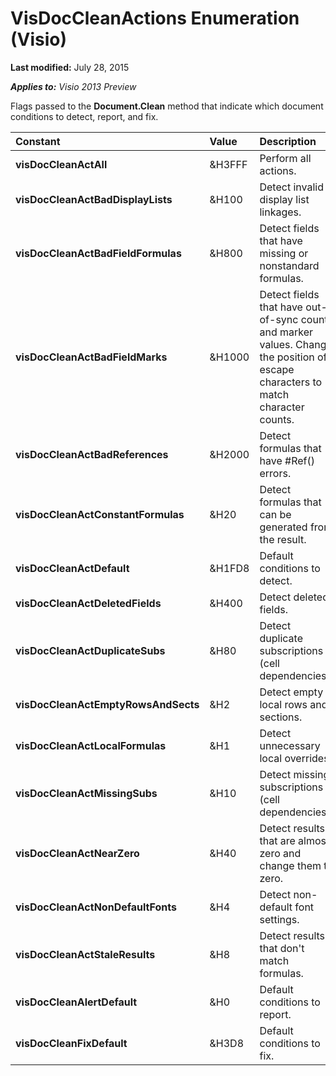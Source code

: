 
# VisDocCleanActions Enumeration (Visio)

 **Last modified:** July 28, 2015

 _**Applies to:** Visio 2013 Preview_

Flags passed to the  **Document.Clean** method that indicate which document conditions to detect, report, and fix.



|**Constant**|**Value**|**Description**|
|:-----|:-----|:-----|
| **visDocCleanActAll**|&amp;H3FFF|Perform all actions.|
| **visDocCleanActBadDisplayLists**|&amp;H100|Detect invalid display list linkages.|
| **visDocCleanActBadFieldFormulas**|&amp;H800|Detect fields that have missing or nonstandard formulas.|
| **visDocCleanActBadFieldMarks**|&amp;H1000|Detect fields that have out-of-sync count and marker values. Change the position of escape characters to match character counts.|
| **visDocCleanActBadReferences**|&amp;H2000|Detect formulas that have #Ref() errors.|
| **visDocCleanActConstantFormulas**|&amp;H20|Detect formulas that can be generated from the result.|
| **visDocCleanActDefault**|&amp;H1FD8|Default conditions to detect.|
| **visDocCleanActDeletedFields**|&amp;H400|Detect deleted fields.|
| **visDocCleanActDuplicateSubs**|&amp;H80|Detect duplicate subscriptions (cell dependencies).|
| **visDocCleanActEmptyRowsAndSects**|&amp;H2|Detect empty local rows and sections.|
| **visDocCleanActLocalFormulas**|&amp;H1|Detect unnecessary local overrides.|
| **visDocCleanActMissingSubs**|&amp;H10|Detect missing subscriptions (cell dependencies).|
| **visDocCleanActNearZero**|&amp;H40|Detect results that are almost zero and change them to zero.|
| **visDocCleanActNonDefaultFonts**|&amp;H4|Detect non-default font settings.|
| **visDocCleanActStaleResults**|&amp;H8|Detect results that don't match formulas.|
| **visDocCleanAlertDefault**|&amp;H0|Default conditions to report.|
| **visDocCleanFixDefault**|&amp;H3D8|Default conditions to fix.|
